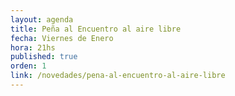 ```yaml
---
layout: agenda
title: Peña al Encuentro al aire libre
fecha: Viernes de Enero
hora: 21hs
published: true
orden: 1
link: /novedades/pena-al-encuentro-al-aire-libre
---
```

